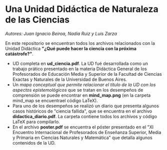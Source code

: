 # Una Unidad Didáctica de Naturaleza de las Ciencias

*Autores: Juan Ignacio Beiroa, Nadia Ruiz y Luis Zarza*

En este repositorio se encuentran todos los archivos relacionados con la Unidad Didáctica **"¿Qué puede hacer la ciencia con la próxima catástrofe?"**.

* UD completa en **ud_ciencia.pdf**. La UD fué desarrollada como un trabajo prático presentado en la materia Didáctica General de los Profesorados de Educación Media y Superior de la Facultad de Ciencias Exactas y Naturales de la Universidad de Buenos Aires.
* Un *mapa conceptual que permite relacionar el título de la UD con los aspectos epistemológicos* que se tratan en los desempeños de comprensión se puede encontrar en **mind_map.png** (en la carpeta mind_map se encuentrael código LaTeX).
* Para uno de los desempeños se realizó un diario que presenta algunos casos históricos de "ciencia fallida", que se encuentra en el archivo **didactica_diario.pdf**. La carpeta contiene todos los archivos y código LaTeX para compilarlo.
* En el archivo **poster.pdf** se encuentra el póster presentado en el "XI Encuentro Internacional de Profesorados de Enseñanza Superior, Media y Primaria en Ciencias Naturales y Matemática" que detalla algunos contenidos de la UD.
